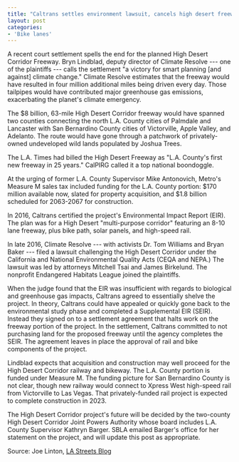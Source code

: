 ```yaml
---
title: "Caltrans settles environment lawsuit, cancels high desert freeway project"
layout: post
categories:
- 'Bike lanes'
---
```


A recent court settlement spells the end for the planned High Desert Corridor Freeway. Bryn Lindblad, deputy director of Climate Resolve --- one of the plaintiffs --- calls the settlement "a victory for smart planning \[and against\] climate change." Climate Resolve estimates that the freeway would have resulted in four million additional miles being driven every day. Those tailpipes would have contributed major greenhouse gas emissions, exacerbating the planet's climate emergency.

The $8 billion, 63-mile High Desert Corridor freeway would have spanned two counties connecting the north L.A. County cities of Palmdale and Lancaster with San Bernardino County cities of Victorville, Apple Valley, and Adelanto. The route would have gone through a patchwork of privately-owned undeveloped wild lands populated by Joshua Trees.

The L.A. Times had billed the High Desert Freeway as "L.A. County's first new freeway in 25 years." CalPIRG called it a top national boondoggle.

At the urging of former L.A. County Supervisor Mike Antonovich, Metro's Measure M sales tax included funding for the L.A. County portion: $170 million available now, slated for property acquisition, and $1.8 billion scheduled for 2063-2067 for construction.

In 2016, Caltrans certified the project's Environmental Impact Report (EIR). The plan was for a High Desert "multi-purpose corridor" featuring an 8-10 lane freeway, plus bike path, solar panels, and high-speed rail.

In late 2016, Climate Resolve --- with activists Dr. Tom Williams and Bryan Baker --- filed a lawsuit challenging the High Desert Corridor under the California and National Environmental Quality Acts (CEQA and NEPA.) The lawsuit was led by attorneys Mitchell Tsai and James Birkelund. The nonprofit Endangered Habitats League joined the plaintiffs.

When the judge found that the EIR was insufficient with regards to biological and greenhouse gas impacts, Caltrans agreed to essentially shelve the project. In theory, Caltrans could have appealed or quickly gone back to the environmental study phase and completed a Supplemental EIR (SEIR). Instead they signed on to a settlement agreement that halts work on the freeway portion of the project. In the settlement, Caltrans committed to not purchasing land for the proposed freeway until the agency completes the SEIR. The agreement leaves in place the approval of rail and bike components of the project.

Lindblad expects that acquisition and construction may well proceed for the High Desert Corridor railway and bikeway. The L.A. County portion is funded under Measure M. The funding picture for San Bernardino County is not clear, though new railway would connect to Xpress West high-speed rail from Victorville to Las Vegas. That privately-funded rail project is expected to complete construction in 2023.

The High Desert Corridor project's future will be decided by the two-county High Desert Corridor Joint Powers Authority whose board includes L.A. County Supervisor Kathryn Barger. SBLA emailed Barger's office for her statement on the project, and will update this post as appropriate.

Source: Joe Linton, [LA Streets Blog](https://la.streetsblog.org/2019/10/02/caltrans-settles-environment-lawsuit-cancels-high-desert-freeway-project/)